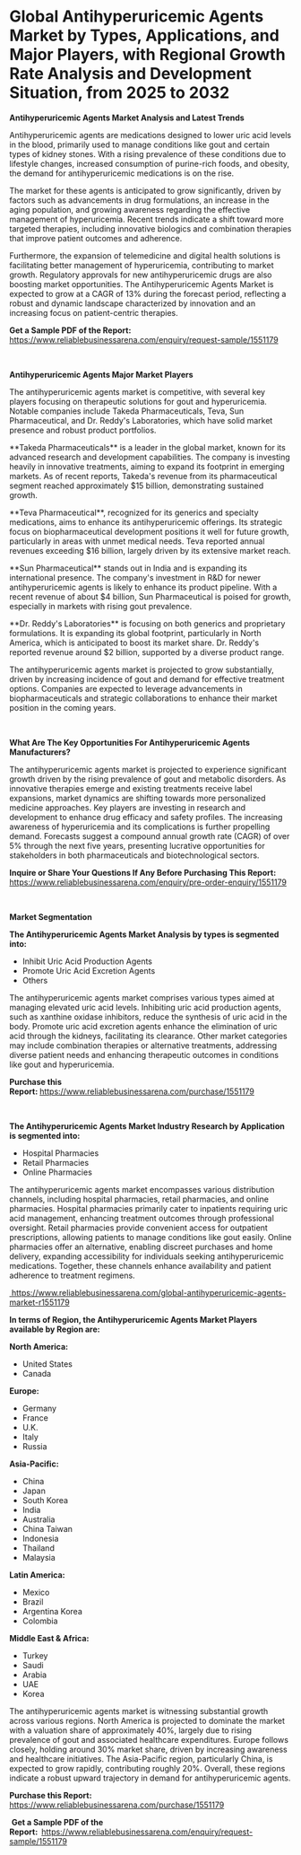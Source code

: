 <p><h1>Global Antihyperuricemic Agents Market by Types, Applications, and Major Players, with Regional Growth Rate Analysis and Development Situation, from 2025 to 2032</h1></p><p><strong>Antihyperuricemic Agents Market Analysis and Latest Trends</strong></p>
<p><p>Antihyperuricemic agents are medications designed to lower uric acid levels in the blood, primarily used to manage conditions like gout and certain types of kidney stones. With a rising prevalence of these conditions due to lifestyle changes, increased consumption of purine-rich foods, and obesity, the demand for antihyperuricemic medications is on the rise. </p><p>The market for these agents is anticipated to grow significantly, driven by factors such as advancements in drug formulations, an increase in the aging population, and growing awareness regarding the effective management of hyperuricemia. Recent trends indicate a shift toward more targeted therapies, including innovative biologics and combination therapies that improve patient outcomes and adherence. </p><p>Furthermore, the expansion of telemedicine and digital health solutions is facilitating better management of hyperuricemia, contributing to market growth. Regulatory approvals for new antihyperuricemic drugs are also boosting market opportunities. The Antihyperuricemic Agents Market is expected to grow at a CAGR of 13% during the forecast period, reflecting a robust and dynamic landscape characterized by innovation and an increasing focus on patient-centric therapies.</p></p>
<p><strong>Get a Sample PDF of the Report:&nbsp;</strong> <a href="https://www.reliablebusinessarena.com/enquiry/request-sample/1551179?utm_campaign=2997&utm_medium=2&utm_source=Github&utm_content=ia&utm_term=19042025&utm_id=antihyperuricemic-agents">https://www.reliablebusinessarena.com/enquiry/request-sample/1551179</a></p>
<p>&nbsp;</p>
<p><strong>Antihyperuricemic Agents Major Market Players</strong></p>
<p><p>The antihyperuricemic agents market is competitive, with several key players focusing on therapeutic solutions for gout and hyperuricemia. Notable companies include Takeda Pharmaceuticals, Teva, Sun Pharmaceutical, and Dr. Reddy's Laboratories, which have solid market presence and robust product portfolios.</p><p>**Takeda Pharmaceuticals** is a leader in the global market, known for its advanced research and development capabilities. The company is investing heavily in innovative treatments, aiming to expand its footprint in emerging markets. As of recent reports, Takeda's revenue from its pharmaceutical segment reached approximately $15 billion, demonstrating sustained growth.</p><p>**Teva Pharmaceutical**, recognized for its generics and specialty medications, aims to enhance its antihyperuricemic offerings. Its strategic focus on biopharmaceutical development positions it well for future growth, particularly in areas with unmet medical needs. Teva reported annual revenues exceeding $16 billion, largely driven by its extensive market reach.</p><p>**Sun Pharmaceutical** stands out in India and is expanding its international presence. The company's investment in R&D for newer antihyperuricemic agents is likely to enhance its product pipeline. With a recent revenue of about $4 billion, Sun Pharmaceutical is poised for growth, especially in markets with rising gout prevalence.</p><p>**Dr. Reddy's Laboratories** is focusing on both generics and proprietary formulations. It is expanding its global footprint, particularly in North America, which is anticipated to boost its market share. Dr. Reddy's reported revenue around $2 billion, supported by a diverse product range.</p><p>The antihyperuricemic agents market is projected to grow substantially, driven by increasing incidence of gout and demand for effective treatment options. Companies are expected to leverage advancements in biopharmaceuticals and strategic collaborations to enhance their market position in the coming years.</p></p>
<p>&nbsp;</p>
<p><strong>What Are The Key Opportunities For Antihyperuricemic Agents Manufacturers?</strong></p>
<p><p>The antihyperuricemic agents market is projected to experience significant growth driven by the rising prevalence of gout and metabolic disorders. As innovative therapies emerge and existing treatments receive label expansions, market dynamics are shifting towards more personalized medicine approaches. Key players are investing in research and development to enhance drug efficacy and safety profiles. The increasing awareness of hyperuricemia and its complications is further propelling demand. Forecasts suggest a compound annual growth rate (CAGR) of over 5% through the next five years, presenting lucrative opportunities for stakeholders in both pharmaceuticals and biotechnological sectors.</p></p>
<p><strong>Inquire or Share Your Questions If Any Before Purchasing This Report:</strong> <a href="https://www.reliablebusinessarena.com/enquiry/pre-order-enquiry/1551179?utm_campaign=2997&utm_medium=2&utm_source=Github&utm_content=ia&utm_term=19042025&utm_id=antihyperuricemic-agents">https://www.reliablebusinessarena.com/enquiry/pre-order-enquiry/1551179</a></p>
<p>&nbsp;</p>
<p><strong>Market Segmentation</strong></p>
<p><strong>The Antihyperuricemic Agents Market Analysis by types is segmented into:</strong></p>
<p><ul><li>Inhibit Uric Acid Production Agents</li><li>Promote Uric Acid Excretion Agents</li><li>Others</li></ul></p>
<p><p>The antihyperuricemic agents market comprises various types aimed at managing elevated uric acid levels. Inhibiting uric acid production agents, such as xanthine oxidase inhibitors, reduce the synthesis of uric acid in the body. Promote uric acid excretion agents enhance the elimination of uric acid through the kidneys, facilitating its clearance. Other market categories may include combination therapies or alternative treatments, addressing diverse patient needs and enhancing therapeutic outcomes in conditions like gout and hyperuricemia.</p></p>
<p><strong>Purchase this Report:&nbsp;</strong><a href="https://www.reliablebusinessarena.com/purchase/1551179?utm_campaign=2997&utm_medium=2&utm_source=Github&utm_content=ia&utm_term=19042025&utm_id=antihyperuricemic-agents">https://www.reliablebusinessarena.com/purchase/1551179</a></p>
<p>&nbsp;</p>
<p><strong>The Antihyperuricemic Agents Market Industry Research by Application is segmented into:</strong></p>
<p><ul><li>Hospital Pharmacies</li><li>Retail Pharmacies</li><li>Online Pharmacies</li></ul></p>
<p><p>The antihyperuricemic agents market encompasses various distribution channels, including hospital pharmacies, retail pharmacies, and online pharmacies. Hospital pharmacies primarily cater to inpatients requiring uric acid management, enhancing treatment outcomes through professional oversight. Retail pharmacies provide convenient access for outpatient prescriptions, allowing patients to manage conditions like gout easily. Online pharmacies offer an alternative, enabling discreet purchases and home delivery, expanding accessibility for individuals seeking antihyperuricemic medications. Together, these channels enhance availability and patient adherence to treatment regimens.</p></p>
<p><a href="https://www.reliablebusinessarena.com/global-antihyperuricemic-agents-market-r1551179?utm_campaign=2997&utm_medium=2&utm_source=Github&utm_content=ia&utm_term=19042025&utm_id=antihyperuricemic-agents">&nbsp;https://www.reliablebusinessarena.com/global-antihyperuricemic-agents-market-r1551179</a></p>
<p><strong>In terms of Region, the Antihyperuricemic Agents Market Players available by Region are:</strong></p>
<p>
    <p> <strong> North America: </strong>
        <ul>
            <li>United States</li>
            <li>Canada</li>
        </ul>
        </p> 
    <p> <strong> Europe: </strong>
        <ul>
            <li>Germany</li>
            <li>France</li>
            <li>U.K.</li>
            <li>Italy</li>
            <li>Russia</li>
        </ul>
        </p> 
    <p> <strong> Asia-Pacific: </strong>
        <ul>
            <li>China</li>
            <li>Japan</li>
            <li>South Korea</li>
            <li>India</li>
            <li>Australia</li>
            <li>China Taiwan</li>
            <li>Indonesia</li>
            <li>Thailand</li>
            <li>Malaysia</li>
        </ul>
        </p> 
    <p> <strong> Latin America: </strong>
        <ul>
            <li>Mexico</li>
            <li>Brazil</li>
            <li>Argentina Korea</li>
            <li>Colombia</li>
        </ul>
        </p> 
    <p> <strong> Middle East & Africa: </strong>
        <ul>
            <li>Turkey</li>
            <li>Saudi</li>
            <li>Arabia</li>
            <li>UAE</li>
            <li>Korea</li>
        </ul>
    </p>
    </p>
<p><p>The antihyperuricemic agents market is witnessing substantial growth across various regions. North America is projected to dominate the market with a valuation share of approximately 40%, largely due to rising prevalence of gout and associated healthcare expenditures. Europe follows closely, holding around 30% market share, driven by increasing awareness and healthcare initiatives. The Asia-Pacific region, particularly China, is expected to grow rapidly, contributing roughly 20%. Overall, these regions indicate a robust upward trajectory in demand for antihyperuricemic agents.</p></p>
<p><strong>Purchase this Report: </strong><a href="https://www.reliablebusinessarena.com/purchase/1551179?utm_campaign=2997&utm_medium=2&utm_source=Github&utm_content=ia&utm_term=19042025&utm_id=antihyperuricemic-agents">https://www.reliablebusinessarena.com/purchase/1551179</a></p>
<p>&nbsp;<strong>Get a Sample PDF of the Report:&nbsp;&nbsp;</strong><a href="https://www.reliablebusinessarena.com/enquiry/request-sample/1551179?utm_campaign=2997&utm_medium=2&utm_source=Github&utm_content=ia&utm_term=19042025&utm_id=antihyperuricemic-agents">https://www.reliablebusinessarena.com/enquiry/request-sample/1551179</a></p>
<p><strong></strong></p>
<p><p></p><p></p><p></p></p>